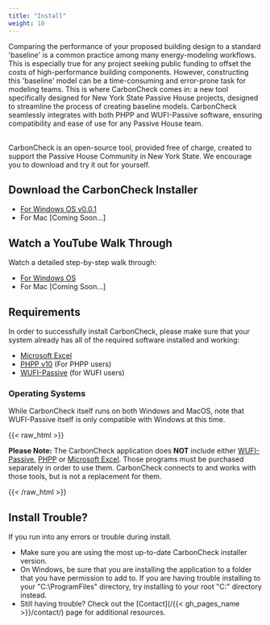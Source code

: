 ```yaml
---
title: "Install"
weight: 10
---
```

Comparing the performance of your proposed building design to a standard 'baseline' is a common practice among many energy-modeling workflows. This is especially true for any project seeking public funding to offset the costs of high-performance building components. However, constructing this 'baseline' model can be a time-consuming and error-prone task for modeling teams. This is where CarbonCheck comes in: a new tool specifically designed for New York State Passive House projects, designed to streamline the process of creating baseline models. CarbonCheck seamlessly integrates with both PHPP and WUFI-Passive software, ensuring compatibility and ease of use for any Passive House team.

</br>CarbonCheck is an open-source tool, provided free of charge, created to support the Passive House Community in New York State. We encourage you to download and try it out for yourself.

## Download the CarbonCheck Installer
- [For Windows OS v0.0.1](https://github.com/PH-Tools/CarbonCheck/raw/main/dist/CabonCheck-0.0.1-win64.msi)
- For Mac [Coming Soon...]

## Watch a YouTube Walk Through
Watch a detailed step-by-step walk through:
-  [For Windows OS](https://youtu.be/DvH_Wxf1D8A)
- For Mac [Coming Soon...]


## Requirements
In order to successfully install CarbonCheck, please make sure that your system already has all of the required software installed and working:
- [Microsoft Excel](https://www.microsoft.com/en-us/microsoft-365/excel)
- [PHPP v10](https://passivehouse.com/04_phpp/04_phpp.htm) (For PHPP users)
- [WUFI-Passive](https://wufi.de/en/software/wufi-passive/) (for WUFI users)

### Operating Systems
While CarbonCheck itself runs on both Windows and MacOS, note that WUFI-Passive itself is only compatible with Windows at this time.

{{< raw_html >}}
  <p class="important">
    <strong>Please Note:</strong> The CarbonCheck application does <strong>NOT</strong> include either <a target="_blank" href="https://wufi.de/en/software/wufi-passive/">WUFI-Passive</a>, <a target="_blank" href="https://passivehouse.com/04_phpp/04_phpp.htm">PHPP</a> or <a target="_blank" href="https://www.microsoft.com/en-us/microsoft-365/excel">Microsoft Excel</a>. Those programs must be purchased separately in order to use them. CarbonCheck connects to and works with those tools, but is not a replacement for them.
  </p>
{{< /raw_html >}}

## Install Trouble?
If you run into any errors or trouble during install.
- Make sure you are using the most up-to-date CarbonCheck installer version.
- On Windows, be sure that you are installing the application to a folder that you have permission to add to. If you are having trouble installing to your "C:\ProgramFiles" directory, try installing to your root "C:\" directory instead.
- Still having trouble? Check out the [Contact](/{{< gh_pages_name >}}/contact/) page for additional resources.